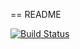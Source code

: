 == README

[![Build Status](https://travis-ci.org/RSid/used_cars.svg)](https://travis-ci.org/RSid/used_cars)
